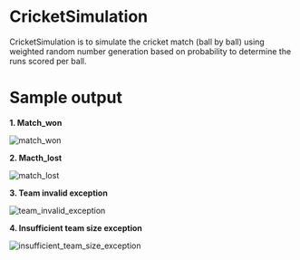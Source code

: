 # CricketSimulation
CricketSimulation is to simulate the cricket match (ball by ball) using weighted random number generation based on probability to determine the runs scored per ball.

# Sample output

**1. Match_won**

![match_won](https://user-images.githubusercontent.com/43573534/64066269-205fe800-cc35-11e9-9ff2-b1bc4594e1c5.png)

**2. Macth_lost**

![match_lost](https://user-images.githubusercontent.com/43573534/64066411-d546d480-cc36-11e9-941e-b1d2a580a183.png)

**3. Team invalid exception**

![team_invalid_exception](https://user-images.githubusercontent.com/43573534/64066415-daa41f00-cc36-11e9-8a94-495e0d032069.png)

**4. Insufficient team size exception**

![insufficient_team_size_exception](https://user-images.githubusercontent.com/43573534/64066416-df68d300-cc36-11e9-8545-3d6784af178c.png)
